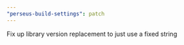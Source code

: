 ```yaml
---
"perseus-build-settings": patch
---
```


Fix up library version replacement to just use a fixed string
